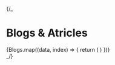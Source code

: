 {/_ <div className="md:py-10 container_main">
<h1 className="pt-3 md:pt-0 pb-6 md:pb-9 font-bold text-xl md:text-2xl">
Blogs & Atricles
</h1>
<div className="grid md:grid-cols-3 gap-2">
{Blogs.map((data, index) => {
return (
<GridCard
key={index}
className={index === 1 ? 'md:col-span-2' : ''}
url={data.url}
image={data.image}
title={data.title}
subtitle={data.subtitle}
/>
)
})}
</div>
</div> _/}
